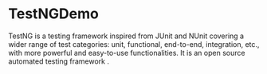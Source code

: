 # TestNGDemo 
TestNG is a testing framework inspired from JUnit and NUnit covering a wider range of test categories: unit, functional, end-to-end, integration, etc., with more powerful and easy-to-use functionalities. It is an open source automated testing framework
.

